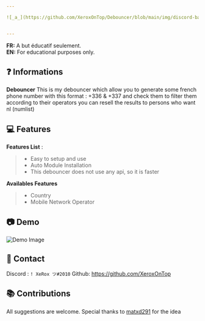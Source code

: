 ```yaml
---

![_a_](https://github.com/XeroxOnTop/Debouncer/blob/main/img/discord-banner-gif-5.gif)


---
```


**FR:** A but éducatif seulement.    
**EN:** For educational purposes only. 


## ❓ Informations

**Debouncer** This is my debouncer which allow you to generate some french phone number with this format : +336 & +337 and check them to filter them according to their operators you can resell the results to persons who want nl (numlist)
 
 
## 💻 Features

__Features List__ :
> - Easy to setup and use
> - Auto Module Installation
> - This debouncer does not use any api, so it is faster

__Availables Features__
> - Country  
> - Mobile Network Operator




 
  
  
## 📷 Demo 
![Demo Image](https://github.com/XeroxOnTop/Debouncer/blob/main/img/debouncergif.gif)  

   
  
  
  
##  📝 Contact   
Discord : `! XeRox ツ#2010`
Github: https://github.com/XeroxOnTop

##  📚 Contributions  
  All suggestions are welcome.
  Special thanks to [matxd291](https://github.com/matxd291) for the idea
